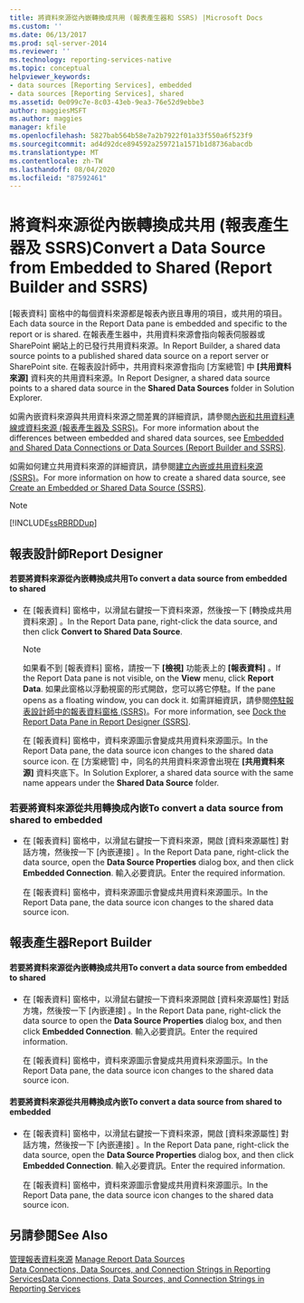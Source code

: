 ```yaml
---
title: 將資料來源從內嵌轉換成共用 (報表產生器和 SSRS) |Microsoft Docs
ms.custom: ''
ms.date: 06/13/2017
ms.prod: sql-server-2014
ms.reviewer: ''
ms.technology: reporting-services-native
ms.topic: conceptual
helpviewer_keywords:
- data sources [Reporting Services], embedded
- data sources [Reporting Services], shared
ms.assetid: 0e099c7e-8c03-43eb-9ea3-76e52d9ebbe3
author: maggiesMSFT
ms.author: maggies
manager: kfile
ms.openlocfilehash: 5827bab564b58e7a2b7922f01a33f550a6f523f9
ms.sourcegitcommit: ad4d92dce894592a259721a1571b1d8736abacdb
ms.translationtype: MT
ms.contentlocale: zh-TW
ms.lasthandoff: 08/04/2020
ms.locfileid: "87592461"
---
```

# <a name="convert-a-data-source-from-embedded-to-shared-report-builder-and-ssrs"></a><span data-ttu-id="07e6d-102">將資料來源從內嵌轉換成共用 (報表產生器及 SSRS)</span><span class="sxs-lookup"><span data-stu-id="07e6d-102">Convert a Data Source from Embedded to Shared (Report Builder and SSRS)</span></span>
  <span data-ttu-id="07e6d-103">[報表資料] 窗格中的每個資料來源都是報表內嵌且專用的項目，或共用的項目。</span><span class="sxs-lookup"><span data-stu-id="07e6d-103">Each data source in the Report Data pane is embedded and specific to the report or is shared.</span></span> <span data-ttu-id="07e6d-104">在報表產生器中，共用資料來源會指向報表伺服器或 SharePoint 網站上的已發行共用資料來源。</span><span class="sxs-lookup"><span data-stu-id="07e6d-104">In Report Builder, a shared data source points to a published shared data source on a report server or SharePoint site.</span></span> <span data-ttu-id="07e6d-105">在報表設計師中，共用資料來源會指向 [方案總管] 中 **[共用資料來源]** 資料夾的共用資料來源。</span><span class="sxs-lookup"><span data-stu-id="07e6d-105">In Report Designer, a shared data source points to a shared data source in the **Shared Data Sources** folder in Solution Explorer.</span></span>  
  
 <span data-ttu-id="07e6d-106">如需內嵌資料來源與共用資料來源之間差異的詳細資訊，請參閱[內嵌和共用資料連線或資料來源 &#40;報表產生器及 SSRS&#41;](../embedded-and-shared-data-connections-or-data-sources-report-builder-and-ssrs.md)。</span><span class="sxs-lookup"><span data-stu-id="07e6d-106">For more information about the differences between embedded and shared data sources, see [Embedded and Shared Data Connections or Data Sources &#40;Report Builder and SSRS&#41;](../embedded-and-shared-data-connections-or-data-sources-report-builder-and-ssrs.md).</span></span>  
  
 <span data-ttu-id="07e6d-107">如需如何建立共用資料來源的詳細資訊，請參閱[建立內嵌或共用資料來源 &#40;SSRS&#41;](../create-an-embedded-or-shared-data-source-ssrs.md)。</span><span class="sxs-lookup"><span data-stu-id="07e6d-107">For more information on how to create a shared data source, see [Create an Embedded or Shared Data Source &#40;SSRS&#41;](../create-an-embedded-or-shared-data-source-ssrs.md).</span></span>  
  
> [!NOTE]  
>  [!INCLUDE[ssRBRDDup](../../includes/ssrbrddup-md.md)]  
  
## <a name="report-designer"></a><span data-ttu-id="07e6d-108">報表設計師</span><span class="sxs-lookup"><span data-stu-id="07e6d-108">Report Designer</span></span>  
  
#### <a name="to-convert-a-data-source-from-embedded-to-shared"></a><span data-ttu-id="07e6d-109">若要將資料來源從內嵌轉換成共用</span><span class="sxs-lookup"><span data-stu-id="07e6d-109">To convert a data source from embedded to shared</span></span>  
  
-   <span data-ttu-id="07e6d-110">在 [報表資料] 窗格中，以滑鼠右鍵按一下資料來源，然後按一下 [轉換成共用資料來源]  。</span><span class="sxs-lookup"><span data-stu-id="07e6d-110">In the Report Data pane, right-click the data source, and then click **Convert to Shared Data Source**.</span></span>  
  
    > [!NOTE]  
    >  <span data-ttu-id="07e6d-111">如果看不到 [報表資料] 窗格，請按一下 **[檢視]** 功能表上的 **[報表資料]** 。</span><span class="sxs-lookup"><span data-stu-id="07e6d-111">If the Report Data pane is not visible, on the **View** menu, click **Report Data**.</span></span> <span data-ttu-id="07e6d-112">如果此窗格以浮動視窗的形式開啟，您可以將它停駐。</span><span class="sxs-lookup"><span data-stu-id="07e6d-112">If the pane opens as a floating window, you can dock it.</span></span> <span data-ttu-id="07e6d-113">如需詳細資訊，請參閱[停駐報表設計師中的報表資料窗格 &#40;SSRS&#41;](../tools/dock-the-report-data-pane-in-report-designer-ssrs.md)。</span><span class="sxs-lookup"><span data-stu-id="07e6d-113">For more information, see [Dock the Report Data Pane in Report Designer &#40;SSRS&#41;](../tools/dock-the-report-data-pane-in-report-designer-ssrs.md).</span></span>  
  
     <span data-ttu-id="07e6d-114">在 [報表資料] 窗格中，資料來源圖示會變成共用資料來源圖示。</span><span class="sxs-lookup"><span data-stu-id="07e6d-114">In the Report Data pane, the data source icon changes to the shared data source icon.</span></span> <span data-ttu-id="07e6d-115">在 [方案總管] 中，同名的共用資料來源會出現在 **[共用資料來源]** 資料夾底下。</span><span class="sxs-lookup"><span data-stu-id="07e6d-115">In Solution Explorer, a shared data source with the same name appears under the **Shared Data Source** folder.</span></span>  
  
### <a name="to-convert-a-data-source-from-shared-to-embedded"></a><span data-ttu-id="07e6d-116">若要將資料來源從共用轉換成內嵌</span><span class="sxs-lookup"><span data-stu-id="07e6d-116">To convert a data source from shared to embedded</span></span>  
  
-   <span data-ttu-id="07e6d-117">在 [報表資料] 窗格中，以滑鼠右鍵按一下資料來源，開啟 [資料來源屬性]  對話方塊，然後按一下 [內嵌連接]  。</span><span class="sxs-lookup"><span data-stu-id="07e6d-117">In the Report Data pane, right-click the data source, open the **Data Source Properties** dialog box, and then click **Embedded Connection**.</span></span> <span data-ttu-id="07e6d-118">輸入必要資訊。</span><span class="sxs-lookup"><span data-stu-id="07e6d-118">Enter the required information.</span></span>  
  
     <span data-ttu-id="07e6d-119">在 [報表資料] 窗格中，資料來源圖示會變成共用資料來源圖示。</span><span class="sxs-lookup"><span data-stu-id="07e6d-119">In the Report Data pane, the data source icon changes to the shared data source icon.</span></span>  
  
## <a name="report-builder"></a><span data-ttu-id="07e6d-120">報表產生器</span><span class="sxs-lookup"><span data-stu-id="07e6d-120">Report Builder</span></span>  
  
#### <a name="to-convert-a-data-source-from-embedded-to-shared"></a><span data-ttu-id="07e6d-121">若要將資料來源從內嵌轉換成共用</span><span class="sxs-lookup"><span data-stu-id="07e6d-121">To convert a data source from embedded to shared</span></span>  
  
-   <span data-ttu-id="07e6d-122">在 [報表資料] 窗格中，以滑鼠右鍵按一下資料來源開啟 [資料來源屬性]  對話方塊，然後按一下 [內嵌連接]  。</span><span class="sxs-lookup"><span data-stu-id="07e6d-122">In the Report Data pane, right-click the data source to open the **Data Source Properties** dialog box, and then click **Embedded Connection**.</span></span> <span data-ttu-id="07e6d-123">輸入必要資訊。</span><span class="sxs-lookup"><span data-stu-id="07e6d-123">Enter the required information.</span></span>  
  
     <span data-ttu-id="07e6d-124">在 [報表資料] 窗格中，資料來源圖示會變成共用資料來源圖示。</span><span class="sxs-lookup"><span data-stu-id="07e6d-124">In the Report Data pane, the data source icon changes to the shared data source icon.</span></span>  
  
#### <a name="to-convert-a-data-source-from-shared-to-embedded"></a><span data-ttu-id="07e6d-125">若要將資料來源從共用轉換成內嵌</span><span class="sxs-lookup"><span data-stu-id="07e6d-125">To convert a data source from shared to embedded</span></span>  
  
-   <span data-ttu-id="07e6d-126">在 [報表資料] 窗格中，以滑鼠右鍵按一下資料來源，開啟 [資料來源屬性]  對話方塊，然後按一下 [內嵌連接]  。</span><span class="sxs-lookup"><span data-stu-id="07e6d-126">In the Report Data pane, right-click the data source, open the **Data Source Properties** dialog box, and then click **Embedded Connection**.</span></span> <span data-ttu-id="07e6d-127">輸入必要資訊。</span><span class="sxs-lookup"><span data-stu-id="07e6d-127">Enter the required information.</span></span>  
  
     <span data-ttu-id="07e6d-128">在 [報表資料] 窗格中，資料來源圖示會變成共用資料來源圖示。</span><span class="sxs-lookup"><span data-stu-id="07e6d-128">In the Report Data pane, the data source icon changes to the shared data source icon.</span></span>  
  
## <a name="see-also"></a><span data-ttu-id="07e6d-129">另請參閱</span><span class="sxs-lookup"><span data-stu-id="07e6d-129">See Also</span></span>  
 <span data-ttu-id="07e6d-130">[管理報表資料來源](manage-report-data-sources.md) </span><span class="sxs-lookup"><span data-stu-id="07e6d-130">[Manage Report Data Sources](manage-report-data-sources.md) </span></span>  
 [<span data-ttu-id="07e6d-131">Data Connections, Data Sources, and Connection Strings in Reporting Services</span><span class="sxs-lookup"><span data-stu-id="07e6d-131">Data Connections, Data Sources, and Connection Strings in Reporting Services</span></span>](../data-connections-data-sources-and-connection-strings-in-reporting-services.md)  
  
  
